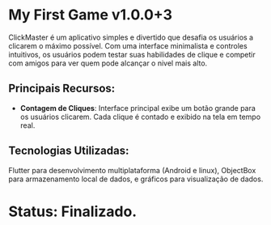 # My First Game v1.0.0+3

ClickMaster é um aplicativo simples e divertido que desafia os usuários a clicarem o máximo possível.
Com uma interface minimalista e controles intuitivos, os usuários podem testar suas habilidades de clique
e competir com amigos para ver quem pode alcançar o nivel mais alto.

## Principais Recursos:

- **Contagem de Cliques**: Interface principal exibe um botão grande para os usuários clicarem.
Cada clique é contado e exibido na tela em tempo real.

## Tecnologias Utilizadas:
Flutter para desenvolvimento multiplataforma (Android e linux), ObjectBox para armazenamento local de dados, e gráficos para visualização de dados.

# Status: Finalizado.
